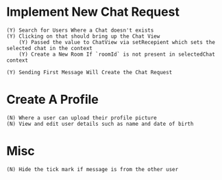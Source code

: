 # Implement New Chat Request
	(Y) Search for Users Where a Chat doesn't exists
	(Y) Clicking on that should bring up the Chat View
		(Y) Passed the value to ChatView via setRecepient which sets the selected chat in the context
		(Y) Create a New Room If `roomId` is not present in selectedChat context 
		
	(Y) Sending First Message Will Create the Chat Request

# Create A Profile
	(N) Where a user can upload their profile picture
	(N) View and edit user details such as name and date of birth

# Misc
	(N) Hide the tick mark if message is from the other user